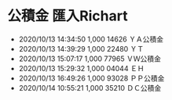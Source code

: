 # 公積金 匯入Richart

* 2020/10/13 14:34:50		1,000	14626 ＹＡ公積金
* 2020/10/13 14:39:29		1,000	22480 ＹＴ
* 2020/10/13 15:07:17		1,000	77965 ＶＷ公積金
* 2020/10/13 15:29:32		1,000	04044 ＥＨ
* 2020/10/13 16:49:26		1,000	93028 ＰＰ公積金
* 2020/10/14 10:55:21		1,000	35210 ＤＣ公積金

